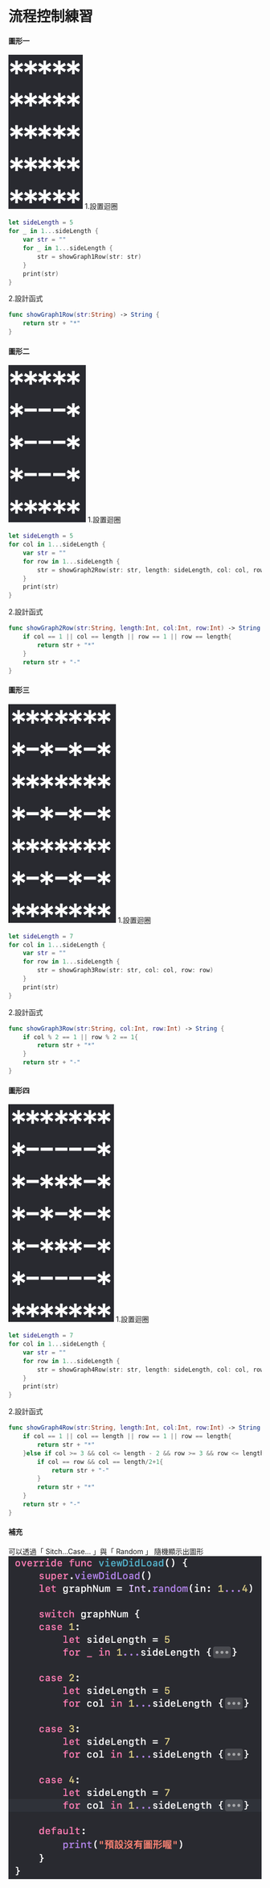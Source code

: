 # 流程控制練習

#### 圖形一
![graph1](./graph1.png "graph1")
1.設置迴圈
```Swift
let sideLength = 5
for _ in 1...sideLength {
    var str = ""
    for _ in 1...sideLength {
        str = showGraph1Row(str: str)
    }
    print(str)
}
```
2.設計函式
```Swift
func showGraph1Row(str:String) -> String {
    return str + "*"
}
```

#### 圖形二
![graph2](./graph2.png "graph2")
1.設置迴圈
```Swift
let sideLength = 5
for col in 1...sideLength {
    var str = ""
    for row in 1...sideLength {
        str = showGraph2Row(str: str, length: sideLength, col: col, row: row)
    }
    print(str)
}
```
2.設計函式
```Swift
func showGraph2Row(str:String, length:Int, col:Int, row:Int) -> String {
    if col == 1 || col == length || row == 1 || row == length{
        return str + "*"
    }
    return str + "-"
}
```

#### 圖形三
![graph3](./graph3.png "graph3")
1.設置迴圈
```Swift
let sideLength = 7
for col in 1...sideLength {
    var str = ""
    for row in 1...sideLength {
        str = showGraph3Row(str: str, col: col, row: row)
    }
    print(str)
}
```
2.設計函式
```Swift
func showGraph3Row(str:String, col:Int, row:Int) -> String {
    if col % 2 == 1 || row % 2 == 1{
        return str + "*"
    }
    return str + "-"
}
```
#### 圖形四
![graph4](./graph4.png "graph4")
1.設置迴圈
```Swift
let sideLength = 7
for col in 1...sideLength {
    var str = ""
    for row in 1...sideLength {
        str = showGraph4Row(str: str, length: sideLength, col: col, row: row)
    }
    print(str)
}
```
2.設計函式
```Swift
func showGraph4Row(str:String, length:Int, col:Int, row:Int) -> String {
    if col == 1 || col == length || row == 1 || row == length{
        return str + "*"
    }else if col >= 3 && col <= length - 2 && row >= 3 && row <= length - 2{
        if col == row && col == length/2+1{
            return str + "-"
        }
        return str + "*"
    }
    return str + "-"
}
```

#### 補充
可以透過「 Sitch...Case... 」與「 Random 」 隨機顯示出圖形
![swich_case](./swich_case.png "swich_case")
